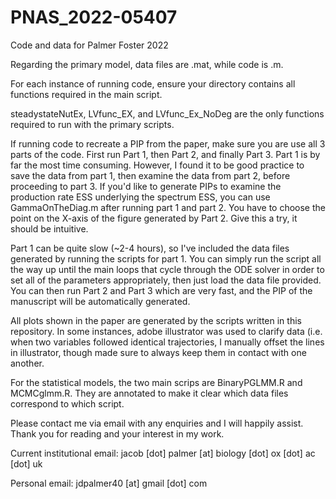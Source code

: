 # PNAS_2022-05407

Code and data for Palmer Foster 2022

Regarding the primary model, data files are .mat, while code is .m.

For each instance of running code, ensure your directory contains all functions required in the main script.

steadystateNutEx, LVfunc_EX, and LVfunc_Ex_NoDeg are the only functions required to run with the primary scripts.

If running code to recreate a PIP from the paper, make sure you are use all 3 parts of the code. First run Part 1, then Part 2, and finally Part 3. Part 1 is by far the most time consuming. However, I found it to be good practice to save the data from part 1, then examine the data from part 2, before proceeding to part 3. If you'd like to generate PIPs to examine the production rate ESS underlying the spectrum ESS, you can use GammaOnTheDiag.m after running part 1 and part 2. You have to choose the point on the X-axis of the figure generated by Part 2. Give this a try, it should be intuitive.

Part 1 can be quite slow (~2-4 hours), so I've included the data files generated by running the scripts for part 1. You can simply run the script all the way up until the main loops that cycle through the ODE solver in order to set all of the parameters appropriately, then just load the data file provided. You can then run Part 2 and Part 3 which are very fast, and the PIP of the manuscript will be automatically generated.

All plots shown in the paper are generated by the scripts written in this repository. In some instances, adobe illustrator was used to clarify data (i.e. when two variables followed identical trajectories, I manually offset the lines in illustrator, though made sure to always keep them in contact with one another.

For the statistical models, the two main scrips are BinaryPGLMM.R and MCMCglmm.R. They are annotated to make it clear which data files correspond to which script.

Please contact me via email with any enquiries and I will happily assist. Thank you for reading and your interest in my work.

Current institutional email: jacob [dot] palmer [at] biology [dot] ox [dot] ac [dot] uk

Personal email: jdpalmer40 [at] gmail [dot] com
